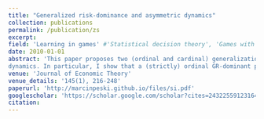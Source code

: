 ```yaml
---
title: "Generalized risk-dominance and asymmetric dynamics"
collection: publications
permalink: /publication/zs
excerpt: 
field: 'Learning in games' #'Statistical decision theory', 'Games with incomplete information', 'Dynamic Games', Social economics
date: 2010-01-01
abstract: 'This paper proposes two (ordinal and cardinal) generalizations of Harsanyi and Selten (1988) risk-dominance to multi-player, multi-action games. There are three reasons why generalized risk-dominance (GR-dominance) is interesting. Extending the logic of riskdominance, GR-dominant actions can be interpreted as best responses to conjectures that satisfy a certain type of symmetry. Second, in a local interaction game of Ellison (1993), if an action is risk-dominant in individual binary interactions with neighbors, it is also GRdominant in the large game on a network. Finally, we show that GR-dominant actions are stochastically stable under a class of evolutionary dynamics. The last observation is a corollary to new abstract selection results that applies to a wide class of so-called asymmetric
dynamics. In particular, I show that a (strictly) ordinal GR-dominant proÖle is (uniquely) stochastically stable under the approximate best-response dynamics of Kandori, Mailath, and Rob (1993). A (strictly) cardinal GR-dominant equilibrium is (uniquely) stochastically stable under a class of payo§-based dynamics that includes Blume (1993). Among others, this leads to a generalization of a result from Ellison (2000) on the 1/2-dominant evolutionary selection to all networks and the unique selection to all networks that satisfy a simple, sufficient condition.'
venue: 'Journal of Economic Theory'
venue_details: '145(1), 216-248'
paperurl: 'http://marcinpeski.github.io/files/si.pdf'
googlescholar: 'https://scholar.google.com/scholar?cites=2432255912316479193&as_sdt=2005&sciodt=0,5&hl=en'
citation: 
---
```

